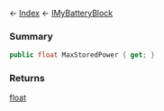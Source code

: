 ← [Index](Api-Index) ← [IMyBatteryBlock](Sandbox.ModAPI.Ingame.IMyBatteryBlock)

### Summary

```csharp
public float MaxStoredPower { get; }
```

### Returns

[float](System.Single)

